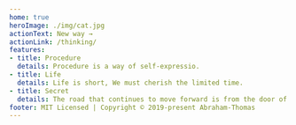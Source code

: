 ```yaml
---
home: true
heroImage: ./img/cat.jpg
actionText: New way →
actionLink: /thinking/
features:
- title: Procedure
  details: Procedure is a way of self-expressio.
- title: Life
  details: Life is short, We must cherish the limited time.
- title: Secret
  details: The road that continues to move forward is from the door of the house.
footer: MIT Licensed | Copyright © 2019-present Abraham-Thomas
---
```

